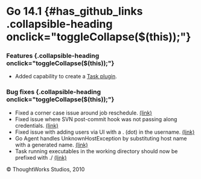 
 

Go 14.1 {#has_github_links .collapsible-heading onclick="toggleCollapse($(this));"}
=======

### Features {.collapsible-heading onclick="toggleCollapse($(this));"}

-   Added capability to create a [Task
    plugin](writing_go_task_plugins.html).

### Bug fixes {.collapsible-heading onclick="toggleCollapse($(this));"}

-   Fixed a corner case issue around job reschedule.
    [(link)](https://github.com/GoCD/GoCD/issues/6)
-   Fixed issue where SVN post-commit hook was not passing along
    credentials. [(link)](https://github.com/GoCD/GoCD/issues/9)
-   Fixed issue with adding users via UI with a . (dot) in the username.
    [(link)](https://github.com/GoCD/GoCD/issues/17)
-   Go Agent handles UnknownHostException by substituting host name with
    a generated name. [(link)](https://github.com/GoCD/GoCD/issues/19)
-   Task running executables in the working directory should now be
    prefixed with ./ [(link)](https://github.com/GoCD/GoCD/issues/21)





© ThoughtWorks Studios, 2010

